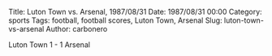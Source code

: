 Title: Luton Town vs. Arsenal, 1987/08/31
Date: 1987/08/31 00:00
Category: sports
Tags: football, football scores, Luton Town, Arsenal
Slug: luton-town-vs-arsenal
Author: carbonero


Luton Town 1 - 1 Arsenal
